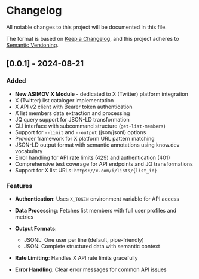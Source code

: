 # Changelog

All notable changes to this project will be documented in this file.

The format is based on [Keep a Changelog](https://keepachangelog.com/en/1.0.0/),
and this project adheres to [Semantic Versioning](https://semver.org/spec/v2.0.0.html).

## [0.0.1] - 2024-08-21

### Added

- **New ASIMOV X Module** - dedicated to X (Twitter) platform integration
- X (Twitter) list cataloger implementation
- X API v2 client with Bearer token authentication
- X list members data extraction and processing
- JQ query support for JSON-LD transformation
- CLI interface with subcommand structure (`get-list-members`)
- Support for `--limit` and `--output` (json/jsonl) options
- Provider framework for X platform URL pattern matching
- JSON-LD output format with semantic annotations using know.dev vocabulary
- Error handling for API rate limits (429) and authentication (401)
- Comprehensive test coverage for API endpoints and JQ transformations
- Support for X list URLs: `https://x.com/i/lists/{list_id}`

### Features

- **Authentication**: Uses `X_TOKEN` environment variable for API access
- **Data Processing**: Fetches list members with full user profiles and metrics
- **Output Formats**:

  - JSONL: One user per line (default, pipe-friendly)
  - JSON: Complete structured data with semantic context
- **Rate Limiting**: Handles X API rate limits gracefully
- **Error Handling**: Clear error messages for common API issues